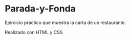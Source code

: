 # Parada-y-Fonda

Ejercicio práctico que muestra la carta de un restaurante.

Realizado con HTML y CSS